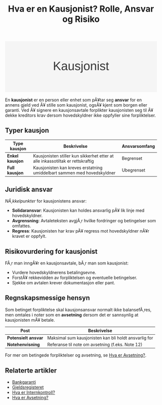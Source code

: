 ﻿---
title: "Hva er en Kausjonist? Rolle, Ansvar og Risiko"
meta_title: "Hva er en Kausjonist? Rolle, Ansvar og Risiko"
meta_description: '![Illustrasjon av konseptet kausjonist](kausjonist.svg)'
slug: kausjonist
type: blog
layout: pages/single
---

![Illustrasjon av konseptet kausjonist](kausjonist.svg)

En **kausjonist** er en person eller enhet som pÃ¥tar seg **ansvar** for en annens gjeld ved Ã¥ stille som kausjonist, ogsÃ¥ kjent som borgen eller garanti. Ved Ã¥ signere en kausjonsavtale forplikter kausjonisten seg til Ã¥ dekke kreditors krav dersom hovedskyldner ikke oppfyller sine forpliktelser.

## Typer kausjon

| Type kausjon      | Beskrivelse                                                                 | Ansvarsomfang               |
|-------------------|-----------------------------------------------------------------------------|-----------------------------|
| **Enkel kausjon** | Kausjonisten stiller kun sikkerhet etter at alle inkassotiltak er rettskraftig | Begrenset                   |
| **Full kausjon**  | Kausjonisten kan kreves erstatning umiddelbart sammen med hovedskyldner      | Ubegrenset                  |

## Juridisk ansvar

*NÃ¸kkelpunkter* for kausjonistens ansvar:

* **Solidaransvar**: Kausjonisten kan holdes ansvarlig pÃ¥ lik linje med hovedskyldner.
* **Avgrensning**: Avtaleteksten avgjÃ¸r hvilke fordringer og betingelser som omfattes.
* **Regress**: Kausjonisten har krav pÃ¥ regress mot hovedskyldner nÃ¥r kravet er oppfylt.

## Risikovurdering for kausjonist

FÃ¸r man inngÃ¥r en kausjonsavtale, bÃ¸r man som kausjonist:

* Vurdere hovedskyldnerens betalingsevne.
* ForstÃ¥ rekkevidden av forpliktelsen og eventuelle betingelser.
* Sjekke om avtalen krever dokumentasjon eller pant.

## Regnskapsmessige hensyn

Som betinget forpliktelse skal kausjonsansvar normalt ikke balansefÃ¸res, men omtales i noter som en **avsetning** dersom det er sannsynlig at kausjonisten mÃ¥ betale.

| Post                 | Beskrivelse                                        |
|----------------------|----------------------------------------------------|
| **Potensielt ansvar**| Maksimal sum kausjonisten kan bli holdt ansvarlig for |
| **Notehenvisning**    | Referanse til note om avsetning (f.eks. Note 12)     |

For mer om betingede forpliktelser og avsetning, se [Hva er Avsetning?](/blogs/regnskap/avsetning "Hva er Avsetning? Ulike typer og regnskapsfÃ¸ring").

## Relaterte artikler

* [Bankgaranti](/blogs/regnskap/bankgaranti "Bankgaranti - Oversikt over bankgarantier og sikkerhetsstillelse")
* [Gjeldsregisteret](/blogs/regnskap/gjeldsregisteret "Gjeldsregisteret - Oversikt over det norske gjeldsregisteret")
* [Hva er Internkontroll?](/blogs/regnskap/hva-er-internkontroll "Hva er Internkontroll? Prinsipper og krav")
* [Hva er Avsetning?](/blogs/regnskap/avsetning "Hva er Avsetning? Ulike typer og regnskapsfÃ¸ring")

